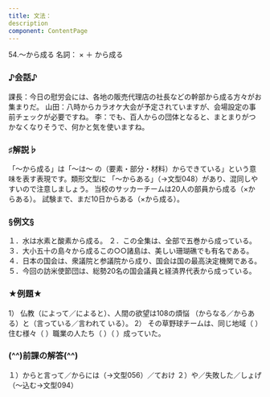 ```yaml
---
title: 文法：
description
component: ContentPage
---
```



54.～から成る
名詞： × ＋ から成る
### ♪会話♪
課長：今日の慰労会には、各地の販売代理店の社長などの幹部から成る方々がお集まりだ。 山田：八時からカラオケ大会が予定されていますが、会場設定の事前チェックが必要ですね。
李：でも、百人からの団体となると、まとまりがつかなくなりそうで、何かと気を使いますね。
### ♯解説♭
「～から成る」は「～は～ の（要素・部分・材料）からできている」という意味を表す表現です。類形文型に 「～からある」（→文型048）があり、混同しやすいので注意しましょう。
当校のサッカーチームは20人の部員から成る（×からある）。
試験まで、まだ10日からある（×から成る）。
### §例文§
１．水は水素と酸素から成る。
２．この全集は、全部で五巻から成っている。
３．大小五十の島々から成るこの○○諸島は、美しい珊瑚礁でも有名である。
４．日本の国会は、衆議院と参議院から成り、国会は国の最高決定機関である。
５．今回の訪米使節団は、総勢20名の国会議員と経済界代表から成っている。
### ★例題★
1） 仏教（によって／によると）、人間の欲望は108の煩悩 （からなる／からある）と（言っている／言われて いる）。
2） その草野球チームは、同じ地域（ ）住む様々（ ）職業の人たち（ ）（ ）成っていた。
### (^^)前課の解答(^^)
１）からと言って／からには（→文型056）／ておけ
２）や／失敗した／しょげ（～込む→文型094）
